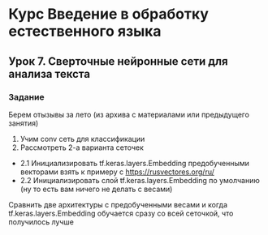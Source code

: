 # Курс Введение в обработку естественного языка

## Урок 7. Сверточные нейронные сети для анализа текста

### Задание
Берем отызывы за лето (из архива с материалами или предыдущего занятия)

1. Учим conv сеть для классификации
2. Рассмотреть 2-а варианта сеточек

* 2.1 Инициализировать tf.keras.layers.Embedding предобученными векторами взять к примеру с https://rusvectores.org/ru/
* 2.2 Инициализировать слой tf.keras.layers.Embedding по умолчанию (ну то есть вам ничего не делать с весами)

Сравнить две архитектуры с предобученными весами и когда tf.keras.layers.Embedding обучается сразу со всей сеточкой, что получилось лучше
